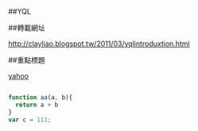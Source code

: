 ##YQL


##轉載網址

http://clayliao.blogspot.tw/2011/03/yqlintroduxtion.html

##重點標題

[yahoo](http://www.yahoo.com)

```javascript

function aa(a, b){
  return a + b
}
var c = 111;
```
